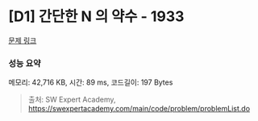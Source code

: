 # [D1] 간단한 N 의 약수 - 1933 

[문제 링크](https://swexpertacademy.com/main/code/problem/problemDetail.do?contestProbId=AV5PhcWaAKIDFAUq) 

### 성능 요약

메모리: 42,716 KB, 시간: 89 ms, 코드길이: 197 Bytes



> 출처: SW Expert Academy, https://swexpertacademy.com/main/code/problem/problemList.do